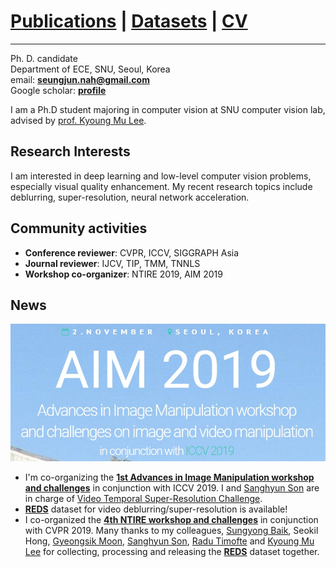 
<!-- ## [Publications](publications) - [Datasets](Datasets/datasets) - [Google Scholar](https://scholar.google.com/citations?user=hEr2AKsAAAAJ&hl=en) - [CV](cv.pdf) -->
# [Publications](publications) | [Datasets](Datasets/datasets) | [CV](cv.pdf)
---

<!-- # Seungjun Nah -->

Ph. D. candidate  
Department of ECE, SNU, Seoul, Korea  
email: **seungjun.nah@gmail.com**  
Google scholar: **[profile](https://scholar.google.com/citations?user=hEr2AKsAAAAJ&hl=en)**  
<!-- **[Google scholar](https://scholar.google.com/citations?user=hEr2AKsAAAAJ&hl=en)**   -->

I am a Ph.D student majoring in computer vision at SNU computer vision lab, advised by [prof. Kyoung Mu Lee](https://cv.snu.ac.kr/index.php/faculty/).


## Research Interests

I am interested in deep learning and low-level computer vision problems, especially visual quality enhancement. 
My recent research topics include deblurring, super-resolution, neural network acceleration.

## Community activities

* **Conference reviewer**: CVPR, ICCV, SIGGRAPH Asia  
* **Journal reviewer**: IJCV, TIP, TMM, TNNLS  
* **Workshop co-organizer**: NTIRE 2019, AIM 2019  

## News

[<img src="images/AIM2019.jpg">](http://www.vision.ee.ethz.ch/aim19/)
* I'm co-organizing the **[1st Advances in Image Manipulation workshop and challenges](http://www.vision.ee.ethz.ch/en/aim19/)** in conjunction with ICCV 2019. I and [Sanghyun Son](https://scholar.google.com/citations?user=nWaSdu0AAAAJ&hl=en) are in charge of [Video Temporal Super-Resolution Challenge](https://competitions.codalab.org/competitions/20244).  
* **[REDS](Datasets/reds)** dataset for video deblurring/super-resolution is available!  
* I co-organized the **[4th NTIRE workshop and challenges](http://www.vision.ee.ethz.ch/ntire19/)** in conjunction with CVPR 2019. Many thanks to my colleagues, [Sungyong Baik](https://scholar.google.com/citations?user=lQ4gotkAAAAJ&hl=en), Seokil Hong, [Gyeongsik Moon](https://scholar.google.com/citations?user=2f2D258AAAAJ&hl=en), [Sanghyun Son](https://scholar.google.com/citations?user=nWaSdu0AAAAJ&hl=en), [Radu Timofte](https://scholar.google.com/citations?user=u3MwH5kAAAAJ&hl=en) and [Kyoung Mu Lee](https://scholar.google.com/citations?user=Hofj9kAAAAAJ&hl=en) for collecting, processing and releasing the **[REDS](Datasets/reds)** dataset together.  
<!-- 
[<img src="images/NTIRE2019.jpg">](http://www.vision.ee.ethz.ch/ntire19/) -->